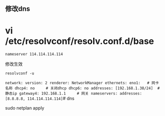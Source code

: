 ## 修改dns
# vi /etc/resolvconf/resolv.conf.d/base
```
nameserver 114.114.114.114
```

修改生效
```
resolvconf -u
```


`network:
  version: 2
  renderer: NetworkManager
  ethernets:
    eno1:   # 网卡名称
      dhcp4: no     # 关闭dhcp
      dhcp6: no
      addresses: [192.168.1.38/24]  # 静态ip
      gateway4: 192.168.1.1     # 网关
      nameservers:
        addresses: [8.8.8.8, 114.114.114.114]`# dns


sudo netplan apply